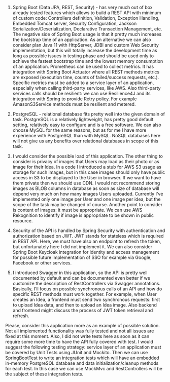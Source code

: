 1. Spring Boot (Data JPA, REST, Security) - has very much out of box already tested features which allows 
to build a REST API with minimum of custom code: Controllers definition, Validation, Exception Handling, 
Embedded Tomcat server, Security Configuration, Jackson Serialization/Deserialization, Declarative Transaction Management, etc.
The negative side of Spring Boot usage is that it pretty much increases the bootstrap time of an application.
As an alternative we can also consider plan Java 11 with HttpServer, JDBI and custom Web Security implementation,
but this will totally increase the development time as long as possible issues in testing phase and should be used
only to achieve the fastest bootstrap time and the lowest memory consumption of an application. Prometheus can be used to collect metrics. It has integration with Spring Boot Actuator 
where all REST methods metrics are exposed (execution time, counts of failed/success requests, etc.). 
Specific metrics must be added to a service layer of an application, especially when calling third-party services, 
like AWS. Also third-party services calls should be resilient: we can use Resilience4J and its integration with Spring 
to provide Retry policy. For example AmasonS3Service methods must be resilient and metered.
 
2. PostgreSQL - relational database fits pretty well into the given domain of task. PostgreSQL is a relatively 
lightweight, has pretty good default setting, relatively easy to configure and is a free software. 
We can also choose MySQL for the same reasons, but as for me I have more experience with PostgreSQL than with MySQL. 
NoSQL databases here will not give us any benefits over relational databases in scope of this task.

3. I would consider the possible load of this application. The other thing to consider is privacy of images that Users 
may load as their photo or as image for their Idea. In a code I introduced a stub for AWS S3 usage as storage for such 
images, but in this case images should only have public access in S3 to be displayed to the User in browser. If we want 
to have them private then we should use CDN. I would not recommend storing images as BLOB columns in database as soon 
as size of database will depend very much on how many images Users uploaded. Currently I've implemented only one image
per User and one image per idea, but the scope of the task may be changed of course. Another point to consider is content 
of images: it must be appropriate. We can use AWS Rekognition to identify if image is appropriate to be shown in public resource.
 
4. Security of the API is handled by Spring Security with authentication and authorization based on JWT. 
JWT stands for stateless which is required in REST API. Here, we must have also an endpoint to refresh the token, 
but unfortunately here I did not implement it. We can also consider Spring Boot Keycloak integration for identity and 
access management for possible future implementation of SSO for example via Google, Facebook or other services.

5. I introduced Swagger in this application, so the API is pretty well documented by default and can be documented 
even better if we customize the description of RestControllers via Swagger annotations. Basically, I'll focus on 
possible synchronous calls of an API and how do specific REST methods must work together. For example, when User 
creates an Idea, a frontend must send two synchronous requests: first to upload Idea data, and then to upload an Idea image. 
Also backend and frontend might discuss the process of JWT token retrieval and refresh.

Please, consider this application more as an example of possible solution. Not all implemented functionality 
was fully tested and not all issues are fixed at this moment. Also, I did not write tests here as soon as it 
can require some more time to have the API fully covered with test. I would suggest the following testing strategy: 
service layer of an application must be covered by Unit Tests using JUnit and Mockito. Then we can use SpringBootTest 
to write an integration tests which will have an embedded in-memory PostgreSQL database and data initialization/cleanup 
methods for each test. In this case we can use MockMvc and RestControllers will be the subject of these integration tests.
    
         
